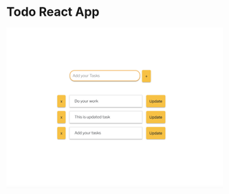 # Todo React App 

![alt text](https://github.com/Nimra2212/Todo-react-app/blob/main/src/assets/todoApp.png?raw=true)

